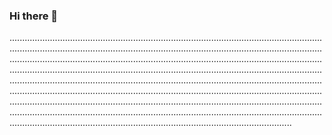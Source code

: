 ### Hi there 👋

................................................................................................................................................................................................................................................................................................................................................................................................................................................................................................................................................................................................................................................................................................................................................................................................................................................................................................................................................................................................................................................................................................................................................